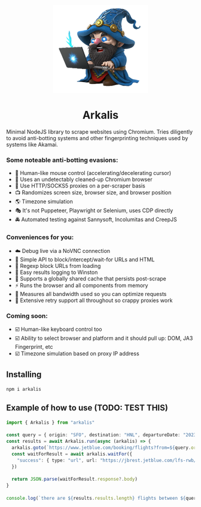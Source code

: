 <center>
<img src="arkalis.png" width="50%" />

# Arkalis

</center>

Minimal NodeJS library to scrape websites using Chromium. Tries diligently to avoid anti-botting systems and other fingerprinting techniques used by systems like Akamai.

### Some noteable anti-botting evasions:

- 🤖 Human-like mouse control (accelerating/decelerating cursor)
- 💎 Uses an undetectably cleaned-up Chromium browser
- 🐞 Use HTTP/SOCKS5 proxies on a per-scraper basis
- 📺 Randomizes screen size, browser size, and browser position
- 🌎 Timezone simulation
- 🎭 It's not Puppeteer, Playwright or Selenium, uses CDP directly
- 🚔 Automated testing against Sannysoft, Incolumitas and CreepJS

### Conveniences for you:

- ☁️ Debug live via a NoVNC connection
- 💯 Simple API to block/intercept/wait-for URLs and HTML
- 🦠 Regexp block URLs from loading
- 📝 Easy results logging to Winston
- 🙌 Supports a globally shared cache that persists post-scrape
- ⚡️ Runs the browser and all components from memory
- 🔢 Measures all bandwidth used so you can optimize requests
- 🤡 Extensive retry support all throughout so crappy proxies work

### Coming soon:

- ☑️ Human-like keyboard control too
- ☑️ Ability to select browser and platform and it should pull up: DOM, JA3 Fingerprint, etc
- ☑️ Timezone simulation based on proxy IP address

## Installing

```sh
npm i arkalis
```

## Example of how to use (TODO: TEST THIS)

```typescript
import { Arkalis } from "arkalis"

const query = { origin: "SFO", destination: "HNL", departureDate: "2023-09-09" }
const results = await Arkalis.run(async (arkalis) => {
  arkalis.goto(`https://www.jetblue.com/booking/flights?from=${query.origin}&to=${query.destination}&depart=${query.departureDate}`)
  const waitForResult = await arkalis.waitFor({
    "success": { type: "url", url: "https://jbrest.jetblue.com/lfs-rwb/outboundLFS" }
  })

  return JSON.parse(waitForResult.response?.body)
}

console.log(`there are ${results.results.length} flights between ${query.origin} and ${query.destination}`)
```